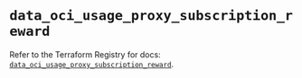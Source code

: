 # `data_oci_usage_proxy_subscription_reward`

Refer to the Terraform Registry for docs: [`data_oci_usage_proxy_subscription_reward`](https://registry.terraform.io/providers/oracle/oci/7.19.0/docs/data-sources/usage_proxy_subscription_reward).
